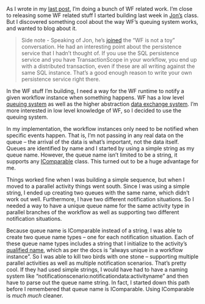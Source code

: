 As I wrote in my [last
post](http://devhawk.net/2006/10/17/wf-clarifications-and-corrections/),
I’m doing a bunch of WF related work. I’m close to releasing some WF
related stuff I started building last week in
[Jon’s](http://www.masteringbiztalk.com/blogs/jon/default.aspx) class.
But I discovered something cool about the way WF’s queuing system works,
and wanted to blog about it.

> Side note - Speaking of Jon, he’s
> [joined](http://www.masteringbiztalk.com/blogs/jon/PermaLink,guid,5cc60ee3-38ce-4fcd-94d7-a8ca9b3b8d5d.aspx)
> the “WF is not a toy” conversation. He had an interesting point about
> the persistence service that I hadn’t thought of. If you use the SQL
> persistence service and you have TransactionScope in your workflow,
> you end up with a distributed transaction, even if these are all
> writing against the same SQL instance. That’s a good enough reason to
> write your own persistence service right there.

In the WF stuff I’m building, I need a way for the WF runtime to notify
a given workflow instance when something happens. WF has a low level
[queuing
system](http://windowssdk.msdn.microsoft.com/en-us/library/system.workflow.runtime.workflowqueuingservice(VS.80).aspx)
as well as the higher abstraction [data exchange
system](http://windowssdk.msdn.microsoft.com/en-us/library/ms735872(VS.80).aspx).
I’m more interested in low level knowledge of WF, so I decided to use
the queuing system.

In my implementation, the workflow instances only need to be notified
when specific events happen. That is, I’m not passing in any real data
on the queue – the arrival of the data is what’s important, not the data
itself. Queues are identified by name and I started by using a simple
string as my queue name. However, the queue name isn’t limited to be a
string, it supports any
[IComparable](http://msdn2.microsoft.com/en-us/library/system.icomparable.aspx)
class. This turned out to be a huge advantage for me.

Things worked fine when I was building a simple sequence, but when I
moved to a parallel activity things went south. Since I was using a
simple string, I ended up creating two queues with the same name, which
didn’t work out well. Furthermore, I have two different notification
situations. So I needed a way to have a unique queue name for the same
activity type in parallel branches of the workflow as well as supporting
two different notification situations.

Because queue name is IComparable instead of a string, I was able to
create two queue name types – one for each notification situation. Each
of these queue name types includes a string that I initialize to the
activity’s [qualified
name](http://windowssdk.msdn.microsoft.com/en-us/library/system.workflow.componentmodel.activity.qualifiedname(VS.80).aspx),
which as per the docs is “always unique in a workflow instance”. So I
was able to kill two birds with one stone – supporting multiple parallel
activities as well as multiple notification scenarios. That’s pretty
cool. If they had used simple strings, I would have had to have a naming
system like “notificationscenario:notificationdata:activityname” and
then have to parse out the queue name string. In fact, I started down
this path before I remembered that queue name is IComparable. Using
IComparable is *much much* cleaner.
